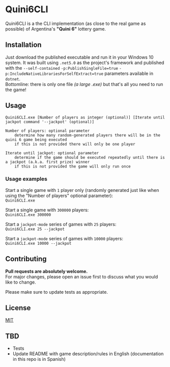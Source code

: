 # Quini6CLI

Quini6CLI is a the CLI implementation (as close to the real game as possible) of Argentina's **"Quini 6"** lottery game.
  
  

## Installation

Just download the published executable and run it in your Windows 10 system.
It was built using `.net5.0` as the project's framework and published with the `--self-contained` `-p:PublishSingleFile=true` `-p:IncludeNativeLibrariesForSelfExtract=true` parameters available in `dotnet`.  
Bottomline: there is only one file _(a large .exe)_ but that's all you need to run the game!
  
  
  
## Usage
```Quini6CLI.exe [Number of players as integer (optional)] [Iterate until jackpot command '--jackpot' (optional)]```
  
```
Number of players: optional parameter
    determine how many random-generated players there will be in the quini 6 game being executed
    if this is not provided there will only be one player
```  
```
Iterate until jackpot: optional parameter
    determine if the game should be executed repeatedly until there is a jackpot (a.k.a. first prize) winner
    if this is not provided the game will only run once
```  
  
  
### Usage examples  
Start a single game with `1` player only (randomly generated just like when using the "Number of players" optional parameter):  
```Quini6CLI.exe```
  
Start a single game with `300000` players:  
```Quini6CLI.exe 300000```
  
Start a `jackpot-mode` series of games with `25` players:  
```Quini6CLI.exe 25 --jackpot```
  
Start a `jackpot-mode` series of games with `10000` players:  
```Quini6CLI.exe 10000 --jackpot```
  
  

## Contributing
**Pull requests are absolutely welcome.**  
For major changes, please open an issue first to discuss what you would like to change.

Please make sure to update tests as appropriate.
  
  

## License
[MIT](https://choosealicense.com/licenses/mit/)
  
  
## TBD
- Tests
- Update README with game description/rules in English (documentation in this repo is in Spanish)
